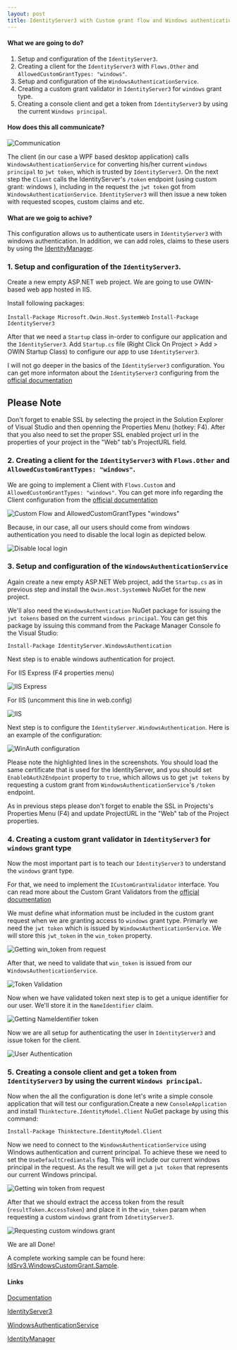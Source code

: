 ```yaml
---
layout: post
title: IdentityServer3 with Custom grant flow and Windows authentication
---
```


#### What we are going to do?

1. Setup and configuration of the `IdentityServer3`.
2. Creating a client for the `IdentityServer3` with `Flows.Other` and `AllowedCustomGrantTypes: "windows"`.
3. Setup and configuration of the `WindowsAuthenticationService`.
4. Creating a custom grant validator in `IdentityServer3` for `windows` grant type.
5. Creating a console client and get a token from `IdentityServer3` by using the current `Windows principal`.

#### How does this all communicate?

![Communication](http://i.imgur.com/X86m1fK.png)

The client (in our case a WPF based desktop application) calls `WindowsAuthenticationService` for converting his/her current `windows principal` to `jwt token`, which is trusted by `IdentityServer3`.
On the next step the `Client` calls the IdentityServer's `/token` endpoint (using custom grant: windows ), including in the request the `jwt token` got from `WindowsAuthenticationService`. `IdentityServer3` will then issue a new token with requested scopes, custom claims and etc.

#### What are we goig to achive?

This configuration allows us to authenticate users in `IdentityServer3` with windows authentication. In addition, we can add roles, claims to these users by using the [IdentityManager](https://github.com/IdentityManager/IdentityManager).

<!--more-->

### 1. Setup and configuration of the `IdentityServer3`.

Create a new empty ASP.NET web project. We are going to use OWIN-based web app hosted in IIS.

Install following packages:

`Install-Package Microsoft.Owin.Host.SystemWeb`
`Install-Package IdentityServer3`

After that we need a `Startup` class in-order to configure our application and the `IdentityServer3`.
Add `Startup.cs` file (Right Click On Project > Add > OWIN Startup Class) to configure our app to use `IdentityServer3`.

I will not go deeper in the basics of the `IdentityServer3` configuration. You can get more informaton about the `IdentityServer3` configuring from the [official documentation](https://identityserver.github.io/Documentation/docsv2/configuration/overview.html)

## Please Note ##
Don't forget to enable SSL by selecting the project in the Solution Explorer of Visual Studio and then openning the Properties Menu (hotkey: F4). After that you also need to set the proper SSL enabled project url in the properties of your project in the "Web" tab's ProjectURL field.


### 2. Creating a client for the `IdentityServer3` with `Flows.Other` and `AllowedCustomGrantTypes: "windows"`.

We are going to implement a Client with `Flows.Custom` and `AllowedCustomGrantTypes: "windows"`. You can get more info regarding the Client configuration from the [official documentation](https://identityserver.github.io/Documentation/docsv2/configuration/clients.html)

![Custom Flow and AllowedCustomGrantTypes "windows"](http://i.imgur.com/EbpLjxy.png)

Because, in our case, all our users should come from windows authentication you need to disable the local login as depicted below.

![Disable local login](http://i.imgur.com/mSirFpM.png)


### 3. Setup and configuration of the `WindowsAuthenticationService`

Again create a new empty ASP.NET Web project, add the `Startup.cs` as in previous step and install the `Owin.Host.SystemWeb` NuGet for the new project.

We'll also need the `WindowsAuthentication` NuGet package for issuing the `jwt tokens` based on the current `windows principal`. You can get this package by issuing this command from the Package Manager Console fo the Visual Studio:

`Install-Package IdentityServer.WindowsAuthentication`

Next step is to enable windows authentication for project. 

For IIS Express (F4 properties menu)

![IIS Express](http://i.imgur.com/FjcfTOr.png)


For IIS (uncomment this line in web.config)

![IIS](http://i.imgur.com/L2QV1CJ.png)


Next step is to configure the `IdentityServer.WindowsAuthentication`. Here is an example of the configuration:

![WinAuth configuration](http://i.imgur.com/aB7HJm6.png)


Please note the highlighted lines in the screenshots. You should load the same certificate that is used for the IdentityServer, and you should set `EnableOAuth2Endpoint` property to `true`, which allows us to get `jwt tokens` by requesting a custom grant from `WindowsAuthenticationService`'s `/token` endpoint.

As in previous steps please don't forget to enable the SSL in Projects's Properties Menu (F4) and update ProjectURL in the "Web" tab of the Project properties.


### 4. Creating a custom grant validator in `IdentityServer3` for `windows` grant type

Now the most important part is to teach our `IdentityServer3` to understand the `windows` grant type.

For that, we need to implement the `ICustomGrantValidator` interface. You can read more about the Custom Grant Validators
from the [official documentation](https://identityserver.github.io/Documentation/docsv2/advanced/customGrantTypes.html)

We must define what information must be included in the custom grant request when we are granting access to `windows` grant type. Primarly we need the `jwt token` which is issued by `WindowsAuthenticationService`. We will store this `jwt_token` in the `win_token` property.

![Getting win_token from request](http://i.imgur.com/wpNTRMb.png)


After that, we need to validate that `win_token` is issued from our `WindowsAuthenticationService`. 

![Token Validation](http://i.imgur.com/VcTNGU4.png)


Now when we have validated token next step is to get a unique identifier for our user. We'll store it in the `NameIdentifier` claim. 

![Getting NameIdentifier token](http://i.imgur.com/mgVeOoT.png)


Now we are all setup for authenticating the user in `IdentityServer3` and issue token for the client.

![User Authentication](http://i.imgur.com/AVO9rLM.png)


### 5. Creating a console client and get a token from `IdentityServer3` by using the current `Windows principal`.

Now when the all the configuration is done let's write a simple console application that will test our configuration.Create a new `ConsoleApplication` and install `Thinktecture.IdentityModel.Client` NuGet package by using this command:

`Install-Package Thinktecture.IdentityModel.Client`

Now we need to connect to the `WindowsAuthenticationService` using Windows authentication and current principal. To achieve these we need to set the `UseDefaultCrediantals` flag. This will include our current windows principal in the request. As the result we will get a `jwt token` that represents our current Windows principal.

![Getting win token from request](http://i.imgur.com/PFsSQRB.png)

After that we should extract the access token from the result (`resultToken.AccessToken`) and place it in the `win_token` param when requesting a custom `windows` grant from `IdnetityServer3`.

![Requesting custom windows grant](http://i.imgur.com/P6p37Ff.png)

We are all Done!

A complete working sample can be found here: [IdSrv3.WindowsCustomGrant.Sample]().


#### Links

[Documentation](https://identityserver.github.io/Documentation/)

[IdentityServer3](https://github.com/IdentityServer/IdentityServer3)

[WindowsAuthenticationService](https://github.com/IdentityServer/WindowsAuthentication)

[IdentityManager](https://github.com/IdentityManager/IdentityManager)

